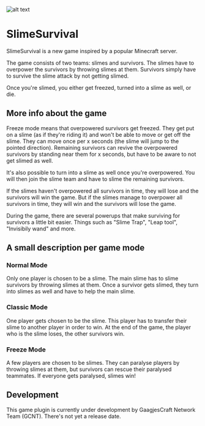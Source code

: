 ![alt text](https://gaagjescraft.net/inc/img/logo-expanded.png "GCNT Logo")
# SlimeSurvival

SlimeSurvival is a new game inspired by a popular Minecraft server.

The game consists of two teams: slimes and survivors.
The slimes have to overpower the survivors by throwing slimes at them.
Survivors simply have to survive the slime attack by not getting slimed.

Once you're slimed, you either get freezed, turned into a slime as well, or die.

## More info about the game
Freeze mode means that overpowered survivors get freezed. They get put on a slime (as if they're riding it) and won't be able to move or get off the slime.
They can move once per x seconds (the slime will jump to the pointed direction).
Remaining survivors can revive the overpowered survivors by standing near them for x seconds, but have to be aware to not get slimed as well.

It's also possible to turn into a slime as well once you're overpowered.
You will then join the slime team and have to slime the remaining survivors.

If the slimes haven't overpowered all survivors in time, they will lose and the survivors will win the game.
But if the slimes manage to overpower all survivors in time, they will win and the survivors will lose the game.

During the game, there are several powerups that make surviving for survivors a little bit easier.
Things such as "Slime Trap", "Leap tool", "Invisibily wand" and more.

## A small description per game mode
### Normal Mode
Only one player is chosen to be a slime. The main slime has to slime survivors by throwing slimes at them. Once a survivor gets slimed, they turn into slimes as well and have to help the main slime.
  
### Classic Mode
One player gets chosen to be the slime. This player has to transfer their slime to another player in order to win. At the end of the game, the player who is the slime loses, the other survivors win.

### Freeze Mode
A few players are chosen to be slimes. They can paralyse players by throwing slimes at them, but survivors can rescue their paralysed teammates. If everyone gets paralysed, slimes win!

## Development
This game plugin is currently under development by GaagjesCraft Network Team (GCNT).
There's not yet a release date.
